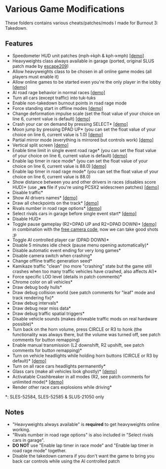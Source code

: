 # Various Game Modifications

These folders contains various cheats/patches/mods I made for Burnout 3: Takedown.

## Features
- Speedometer HUD unit patches (mph->kph & kph->mph) [\[demo\]](https://i.imgur.com/PbpCkr6.png)
- Heavyweights class always available in garage (ported, original SLUS patch made by [escape209](https://github.com/escape209))
- Allow heavyweights class to be chosen in all online game modes (all players must enable it)
- Allow online games to be started even you're the only player in the lobby  [\[demo\]](https://i.imgur.com/H1bmaBl.mp4)
- AI road rage behavior in normal races [\[demo\]](https://i.imgur.com/RLtPeuw.mp4)
- Turn all cars (except traffic) into tuk-tuks
- Enable non-takedown burnout points in road rage mode
- Force standing start in offline modes [\[demo\]](https://i.imgur.com/ZGCcGan.mp4)
- Change deformation impulse scale (set the float value of your choice on line 6, current value is default) [\[demo\]](https://i.imgur.com/iG091lm.png)
- Crash your car on demand by pressing SELECT\* [\[demo\]](https://i.imgur.com/3JVfbuU.mp4)
- Moon jump by pressing DPAD UP\* (you can set the float value of your choice on line 6, current value is 1.0) [\[demo\]](https://i.imgur.com/zzAqRfu.mp4)
- Partial mirror mode (everything is mirrored but controls work) [\[demo\]](https://i.imgur.com/WlghMuC.mp4)
- Vertical split screen [\[demo\]](https://i.imgur.com/5crTbar.png)
- Enable time limit in single event road rage\* (you can set the float value of your choice on line 6, current value is default) [\[demo\]](https://i.imgur.com/5uQTYw4.mp4)
- Enable lap timer in race mode\* (you can set the float value of your choice on line 6, current value is 88.0) [\[demo\]](https://i.imgur.com/zP0iQnc.png)
- Enable lap timer in road rage mode\* (you can set the float value of your choice on line 6, current value is 88.0)
- Show distance between you and other drivers in races (disables score HUD)\* (use **_ws** file if you're using PCSX2 widescreen patches) [\[demo\]](https://i.imgur.com/qws0uEH.mp4)
- Disable traffic\*
- Show AI drivers names\* [\[demo\]](https://i.imgur.com/RwdDiob.jpg)
- Draw all checkpoints on the track\* [\[demo\]](https://i.imgur.com/n1puKRi.jpg)
- Rivals number in road rage options\* [\[demo\]](https://i.imgur.com/IUVA81H.png)
- Select rivals cars in garage before single event start\* [\[demo\]](https://i.imgur.com/2w6035K.mp4)
- Disable HUD\*
- Toggle pause gameplay (R2+DPAD UP and R2+DPAD DOWN)\* [\[demo\]](https://i.imgur.com/6swIHzt.mp4) in combination with the [free camera code](https://tcrf.net/Burnout_3:_Takedown#Camera_Modes), now we can take good shots ;p
- Toggle AI controlled player car (DPAD DOWN)\*
- Disable 5 minutes idle check (pause menu opening automatically)\*
- Disable automatic event ending for very long games\*
- Disable camera switch when crashing\*
- Change offline traffic generation seed\*
- Kamikaze traffic "clean" (no more "crashing" state but the game still crashes when too many traffic vehicles have crashed, also affects AI)\*
- Force specific LOD level (details in patch comments)\*
- Chrome color on all vehicles\*
- Draw debug body hulls\*
- Draw debug collision world (see patch comments for "leaf" mode and track rendering fix)\*
- Draw debug intervals\*
- Draw debug near miss data\*
- Draw debug traffic spatial triggers\*
- Disable vehicle sounds (makes driveable traffic mods on real hardware possible)\*
- Turn back on the horn volume, press CIRCLE or R3 to honk (the functionality was always there, but the volume was turned off, see patch comments for button remapping)
- Enable manual transmission (L2 downshift, R2 upshift, see patch comments for button remapping)\*
- Turn on vehicle headlights while holding horn buttons (CIRCLE or R3 by default)\* [\[demo\]](https://i.imgur.com/U87YRuD.mp4)
- Turn on all race cars headlights permanently\*
- Glass cars (make all vehicles look ghostly)\* [\[demo\]](https://i.imgur.com/LVm50S9.png)
- Activatable Crashbreaker in all modes (R2, see patch comments for unlimited mode)\* [\[demo\]](https://i.imgur.com/PzgJJgr.mp4)
- Render other race cars explosions while driving\*

\*: SLES-52584, SLES-52585 & SLUS-21050 only  

## Notes
- "Heavyweights always available" is **required** to get heavyweights online working.
- "Rivals number in road rage options" is also included in "Select rivals cars in garage".
- **DO NOT** use "Enable lap timer in race mode" and "Enable lap timer in road rage mode" together.
- Disable the takedown camera if you don't want the game to bring you back car controls while using the AI controlled patch
